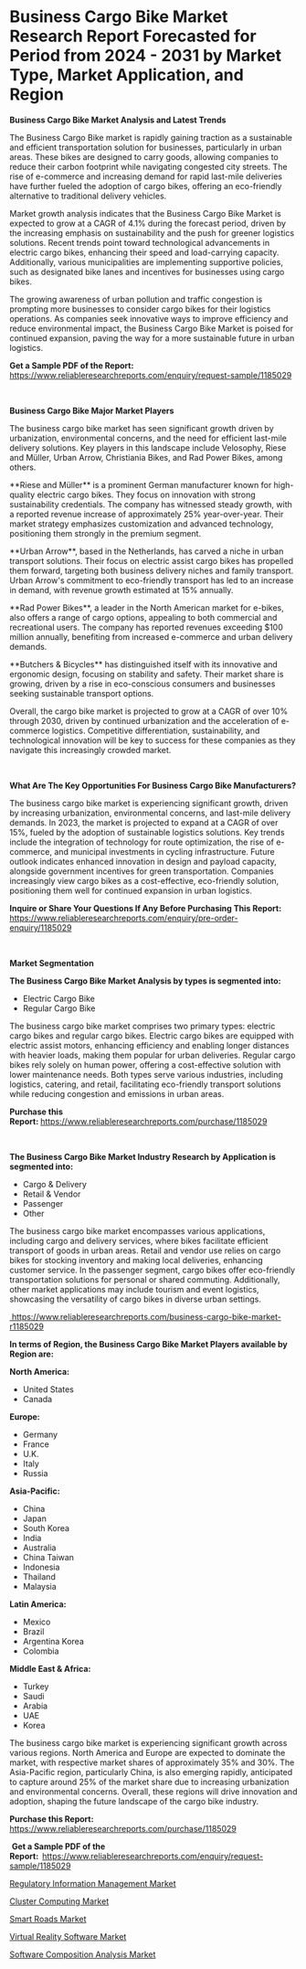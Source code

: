 <p><h1>Business Cargo Bike Market Research Report Forecasted for Period from 2024 -  2031 by Market Type, Market Application, and Region</h1></p><p><strong>Business Cargo Bike Market Analysis and Latest Trends</strong></p>
<p><p>The Business Cargo Bike market is rapidly gaining traction as a sustainable and efficient transportation solution for businesses, particularly in urban areas. These bikes are designed to carry goods, allowing companies to reduce their carbon footprint while navigating congested city streets. The rise of e-commerce and increasing demand for rapid last-mile deliveries have further fueled the adoption of cargo bikes, offering an eco-friendly alternative to traditional delivery vehicles.</p><p>Market growth analysis indicates that the Business Cargo Bike Market is expected to grow at a CAGR of 4.1% during the forecast period, driven by the increasing emphasis on sustainability and the push for greener logistics solutions. Recent trends point toward technological advancements in electric cargo bikes, enhancing their speed and load-carrying capacity. Additionally, various municipalities are implementing supportive policies, such as designated bike lanes and incentives for businesses using cargo bikes.</p><p>The growing awareness of urban pollution and traffic congestion is prompting more businesses to consider cargo bikes for their logistics operations. As companies seek innovative ways to improve efficiency and reduce environmental impact, the Business Cargo Bike Market is poised for continued expansion, paving the way for a more sustainable future in urban logistics.</p></p>
<p><strong>Get a Sample PDF of the Report:&nbsp;</strong> <a href="https://www.reliableresearchreports.com/enquiry/request-sample/1185029?utm_campaign=1509&utm_medium=2&utm_source=Github&utm_content=ia&utm_term=22102024&utm_id=business-cargo-bike">https://www.reliableresearchreports.com/enquiry/request-sample/1185029</a></p>
<p>&nbsp;</p>
<p><strong>Business Cargo Bike Major Market Players</strong></p>
<p><p>The business cargo bike market has seen significant growth driven by urbanization, environmental concerns, and the need for efficient last-mile delivery solutions. Key players in this landscape include Velosophy, Riese and Müller, Urban Arrow, Christiania Bikes, and Rad Power Bikes, among others.</p><p>**Riese and Müller** is a prominent German manufacturer known for high-quality electric cargo bikes. They focus on innovation with strong sustainability credentials. The company has witnessed steady growth, with a reported revenue increase of approximately 25% year-over-year. Their market strategy emphasizes customization and advanced technology, positioning them strongly in the premium segment.</p><p>**Urban Arrow**, based in the Netherlands, has carved a niche in urban transport solutions. Their focus on electric assist cargo bikes has propelled them forward, targeting both business delivery niches and family transport. Urban Arrow's commitment to eco-friendly transport has led to an increase in demand, with revenue growth estimated at 15% annually.</p><p>**Rad Power Bikes**, a leader in the North American market for e-bikes, also offers a range of cargo options, appealing to both commercial and recreational users. The company has reported revenues exceeding $100 million annually, benefiting from increased e-commerce and urban delivery demands.</p><p>**Butchers & Bicycles** has distinguished itself with its innovative and ergonomic design, focusing on stability and safety. Their market share is growing, driven by a rise in eco-conscious consumers and businesses seeking sustainable transport options.</p><p>Overall, the cargo bike market is projected to grow at a CAGR of over 10% through 2030, driven by continued urbanization and the acceleration of e-commerce logistics. Competitive differentiation, sustainability, and technological innovation will be key to success for these companies as they navigate this increasingly crowded market.</p></p>
<p>&nbsp;</p>
<p><strong>What Are The Key Opportunities For Business Cargo Bike Manufacturers?</strong></p>
<p><p>The business cargo bike market is experiencing significant growth, driven by increasing urbanization, environmental concerns, and last-mile delivery demands. In 2023, the market is projected to expand at a CAGR of over 15%, fueled by the adoption of sustainable logistics solutions. Key trends include the integration of technology for route optimization, the rise of e-commerce, and municipal investments in cycling infrastructure. Future outlook indicates enhanced innovation in design and payload capacity, alongside government incentives for green transportation. Companies increasingly view cargo bikes as a cost-effective, eco-friendly solution, positioning them well for continued expansion in urban logistics.</p></p>
<p><strong>Inquire or Share Your Questions If Any Before Purchasing This Report:</strong> <a href="https://www.reliableresearchreports.com/enquiry/pre-order-enquiry/1185029?utm_campaign=1509&utm_medium=2&utm_source=Github&utm_content=ia&utm_term=22102024&utm_id=business-cargo-bike">https://www.reliableresearchreports.com/enquiry/pre-order-enquiry/1185029</a></p>
<p>&nbsp;</p>
<p><strong>Market Segmentation</strong></p>
<p><strong>The Business Cargo Bike Market Analysis by types is segmented into:</strong></p>
<p><ul><li>Electric Cargo Bike</li><li>Regular Cargo Bike</li></ul></p>
<p><p>The business cargo bike market comprises two primary types: electric cargo bikes and regular cargo bikes. Electric cargo bikes are equipped with electric assist motors, enhancing efficiency and enabling longer distances with heavier loads, making them popular for urban deliveries. Regular cargo bikes rely solely on human power, offering a cost-effective solution with lower maintenance needs. Both types serve various industries, including logistics, catering, and retail, facilitating eco-friendly transport solutions while reducing congestion and emissions in urban areas.</p></p>
<p><strong>Purchase this Report:&nbsp;</strong><a href="https://www.reliableresearchreports.com/purchase/1185029?utm_campaign=1509&utm_medium=2&utm_source=Github&utm_content=ia&utm_term=22102024&utm_id=business-cargo-bike">https://www.reliableresearchreports.com/purchase/1185029</a></p>
<p>&nbsp;</p>
<p><strong>The Business Cargo Bike Market Industry Research by Application is segmented into:</strong></p>
<p><ul><li>Cargo & Delivery</li><li>Retail & Vendor</li><li>Passenger</li><li>Other</li></ul></p>
<p><p>The business cargo bike market encompasses various applications, including cargo and delivery services, where bikes facilitate efficient transport of goods in urban areas. Retail and vendor use relies on cargo bikes for stocking inventory and making local deliveries, enhancing customer service. In the passenger segment, cargo bikes offer eco-friendly transportation solutions for personal or shared commuting. Additionally, other market applications may include tourism and event logistics, showcasing the versatility of cargo bikes in diverse urban settings.</p></p>
<p><a href="https://www.reliableresearchreports.com/business-cargo-bike-market-r1185029?utm_campaign=1509&utm_medium=2&utm_source=Github&utm_content=ia&utm_term=22102024&utm_id=business-cargo-bike">&nbsp;https://www.reliableresearchreports.com/business-cargo-bike-market-r1185029</a></p>
<p><strong>In terms of Region, the Business Cargo Bike Market Players available by Region are:</strong></p>
<p>
    <p> <strong> North America: </strong>
        <ul>
            <li>United States</li>
            <li>Canada</li>
        </ul>
        </p> 
    <p> <strong> Europe: </strong>
        <ul>
            <li>Germany</li>
            <li>France</li>
            <li>U.K.</li>
            <li>Italy</li>
            <li>Russia</li>
        </ul>
        </p> 
    <p> <strong> Asia-Pacific: </strong>
        <ul>
            <li>China</li>
            <li>Japan</li>
            <li>South Korea</li>
            <li>India</li>
            <li>Australia</li>
            <li>China Taiwan</li>
            <li>Indonesia</li>
            <li>Thailand</li>
            <li>Malaysia</li>
        </ul>
        </p> 
    <p> <strong> Latin America: </strong>
        <ul>
            <li>Mexico</li>
            <li>Brazil</li>
            <li>Argentina Korea</li>
            <li>Colombia</li>
        </ul>
        </p> 
    <p> <strong> Middle East & Africa: </strong>
        <ul>
            <li>Turkey</li>
            <li>Saudi</li>
            <li>Arabia</li>
            <li>UAE</li>
            <li>Korea</li>
        </ul>
    </p>
    </p>
<p><p>The business cargo bike market is experiencing significant growth across various regions. North America and Europe are expected to dominate the market, with respective market shares of approximately 35% and 30%. The Asia-Pacific region, particularly China, is also emerging rapidly, anticipated to capture around 25% of the market share due to increasing urbanization and environmental concerns. Overall, these regions will drive innovation and adoption, shaping the future landscape of the cargo bike industry.</p></p>
<p><strong>Purchase this Report: </strong><a href="https://www.reliableresearchreports.com/purchase/1185029?utm_campaign=1509&utm_medium=2&utm_source=Github&utm_content=ia&utm_term=22102024&utm_id=business-cargo-bike">https://www.reliableresearchreports.com/purchase/1185029</a></p>
<p>&nbsp;<strong>Get a Sample PDF of the Report:&nbsp;&nbsp;</strong><a href="https://www.reliableresearchreports.com/enquiry/request-sample/1185029?utm_campaign=1509&utm_medium=2&utm_source=Github&utm_content=ia&utm_term=22102024&utm_id=business-cargo-bike">https://www.reliableresearchreports.com/enquiry/request-sample/1185029</a></p>
<p><strong></strong></p>
<p><p><a href="https://www.linkedin.com/pulse/regulatory-information-management-market-size-type-product-e8myc?utm_campaign=1509&utm_medium=2&utm_source=Github&utm_content=ia&utm_term=22102024&utm_id=business-cargo-bike">Regulatory Information Management Market</a></p><p><a href="https://www.linkedin.com/pulse/cluster-computing-market-size-segmentation-trends-growth-imyze?utm_campaign=1509&utm_medium=2&utm_source=Github&utm_content=ia&utm_term=22102024&utm_id=business-cargo-bike">Cluster Computing Market</a></p><p><a href="https://www.linkedin.com/pulse/smart-roads-market-research-report-2024-2031-riveting-research-hxn3c?utm_campaign=1509&utm_medium=2&utm_source=Github&utm_content=ia&utm_term=22102024&utm_id=business-cargo-bike">Smart Roads Market</a></p><p><a href="https://www.linkedin.com/pulse/virtual-reality-software-market-evolution-future-outlook-forecasting-rztbc?utm_campaign=1509&utm_medium=2&utm_source=Github&utm_content=ia&utm_term=22102024&utm_id=business-cargo-bike">Virtual Reality Software Market</a></p><p><a href="https://www.linkedin.com/pulse/software-composition-analysis-market-global-regional-focus-tszuc?utm_campaign=1509&utm_medium=2&utm_source=Github&utm_content=ia&utm_term=22102024&utm_id=business-cargo-bike">Software Composition Analysis Market</a></p></p>